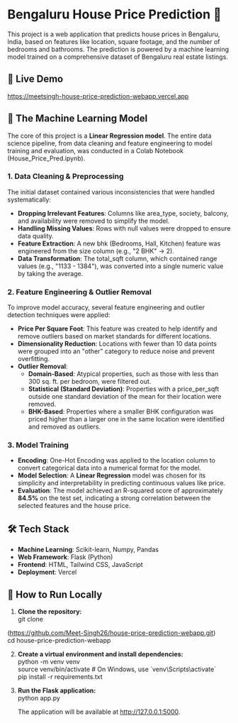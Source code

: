 # **Bengaluru House Price Prediction 🏡**

This project is a web application that predicts house prices in Bengaluru, India, based on features like location, square footage, and the number of bedrooms and bathrooms. The prediction is powered by a machine learning model trained on a comprehensive dataset of Bengaluru real estate listings.

## **🚀 Live Demo**

https://meetsingh-house-price-prediction-webapp.vercel.app

## **🧠 The Machine Learning Model**

The core of this project is a **Linear Regression model**. The entire data science pipeline, from data cleaning and feature engineering to model training and evaluation, was conducted in a Colab Notebook (House\_Price\_Pred.ipynb).

### **1\. Data Cleaning & Preprocessing**

The initial dataset contained various inconsistencies that were handled systematically:

* **Dropping Irrelevant Features**: Columns like area\_type, society, balcony, and availability were removed to simplify the model.  
* **Handling Missing Values**: Rows with null values were dropped to ensure data quality.  
* **Feature Extraction**: A new bhk (Bedrooms, Hall, Kitchen) feature was engineered from the size column (e.g., "2 BHK" \-\> 2).  
* **Data Transformation**: The total\_sqft column, which contained range values (e.g., "1133 \- 1384"), was converted into a single numeric value by taking the average.

### **2\. Feature Engineering & Outlier Removal**

To improve model accuracy, several feature engineering and outlier detection techniques were applied:

* **Price Per Square Foot**: This feature was created to help identify and remove outliers based on market standards for different locations.  
* **Dimensionality Reduction**: Locations with fewer than 10 data points were grouped into an "other" category to reduce noise and prevent overfitting.  
* **Outlier Removal**:  
  * **Domain-Based**: Atypical properties, such as those with less than 300 sq. ft. per bedroom, were filtered out.  
  * **Statistical (Standard Deviation)**: Properties with a price\_per\_sqft outside one standard deviation of the mean for their location were removed.  
  * **BHK-Based**: Properties where a smaller BHK configuration was priced higher than a larger one in the same location were identified and removed as outliers.

### **3\. Model Training**

* **Encoding**: One-Hot Encoding was applied to the location column to convert categorical data into a numerical format for the model.  
* **Model Selection**: A **Linear Regression** model was chosen for its simplicity and interpretability in predicting continuous values like price.  
* **Evaluation**: The model achieved an R-squared score of approximately **84.5%** on the test set, indicating a strong correlation between the selected features and the house price.

## **🛠️ Tech Stack**

* **Machine Learning**: Scikit-learn, Numpy, Pandas  
* **Web Framework**: Flask (Python)  
* **Frontend**: HTML, Tailwind CSS, JavaScript  
* **Deployment**: Vercel

## **🚀 How to Run Locally**

1. **Clone the repository:**  
   git clone 

(https://github.com/Meet-Singh26/house-price-prediction-webapp.git)  
cd house-price-prediction-webapp

2. **Create a virtual environment and install dependencies:**  
   python \-m venv venv  
   source venv/bin/activate  \# On Windows, use \`venv\\Scripts\\activate\`  
   pip install \-r requirements.txt

3. **Run the Flask application:**  
   python app.py

   The application will be available at http://127.0.0.1:5000.